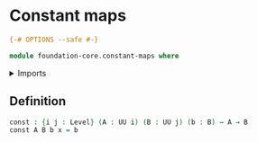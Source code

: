 # Constant maps

```agda
{-# OPTIONS --safe #-}
```

```agda
module foundation-core.constant-maps where
```

<details><summary>Imports</summary>

```agda
open import foundation-core.universe-levels
```

</details>

## Definition

```agda
const : {i j : Level} (A : UU i) (B : UU j) (b : B) → A → B
const A B b x = b
```

